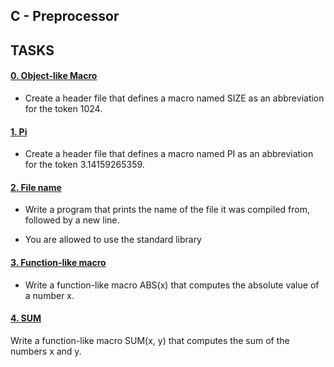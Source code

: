 ## C - Preprocessor

## TASKS

#### [0. Object-like Macro](0-object_like_macro.h)

- Create a header file that defines a macro named SIZE as an abbreviation for the token 1024.

#### [1. Pi](1-pi.h)

- Create a header file that defines a macro named PI as an abbreviation for the token 3.14159265359.

#### [2. File name](2-main.c)

- Write a program that prints the name of the file it was compiled from, followed by a new line.

- You are allowed to use the standard library

#### [3. Function-like macro](3-function_like_macro.h)

- Write a function-like macro ABS(x) that computes the absolute value of a number x.

#### [4. SUM](4-sum.h)

Write a function-like macro SUM(x, y) that computes the sum of the numbers x and y.
